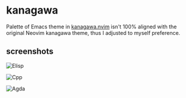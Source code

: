 # kanagawa
Palette of Emacs theme in [kanagawa.nvim](https://github.com/rebelot/kanagawa.nvim) isn't 100% aligned with the original Neovim kanagawa theme, thus I adjusted to myself preference.

## screenshots
![Elisp](https://github.com/Meritamen/kanagawa/blob/master/screenshots/Elisp.png)

![Cpp](https://github.com/Meritamen/kanagawa/blob/master/screenshots/Cpp.png)

![Agda](https://github.com/Meritamen/kanagawa/blob/master/screenshots/Agda.png)
